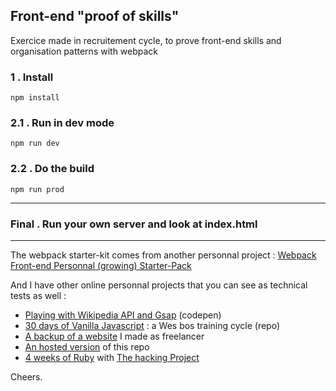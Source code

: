 <h2>Front-end "proof of skills"</h2>
<p>Exercice made in recruitement cycle, to prove front-end skills and organisation patterns with webpack</p>



<h3>1 . Install</h3>

```
npm install
```

<h3>2.1 . Run in dev mode</h3>

```
npm run dev
```

<h3>2.2 . Do the build</h3>

```
npm run prod
```
<hr>

<h3>Final . Run your own server and look at index.html</h3>

<hr>

<p>The webpack starter-kit comes from another personnal project : <a href="https://github.com/joechipjoechip/my-webpack-starter-pack">Webpack Front-end Personnal (growing) Starter-Pack</a></p>

<p>And I have other online personnal projects that you can see as technical tests as well :</p>
<ul>
  <li><a href="https://codepen.io/joechipjoechip/pen/dvKPML?editors=0010">Playing with Wikipedia API and Gsap</a> (codepen)</li>
  <li><a href="https://github.com/joechipjoechip/30-days-of-Javascript">30 days of Vanilla Javascript</a> : a Wes bos training cycle (repo)</li>
  <li><a href="http://gfgf.surge.sh">A backup of a website</a> I made as freelancer</li>
  <li><a href="http://swsw.surge.sh">An hosted version</a> of this repo</li>
  <li><a href="https://github.com/joechipjoechip/the_hacking_project">4 weeks of Ruby</a> with <a href="https://www.thehackingproject.org/">The hacking Project</a></li>
</ul>

Cheers.
